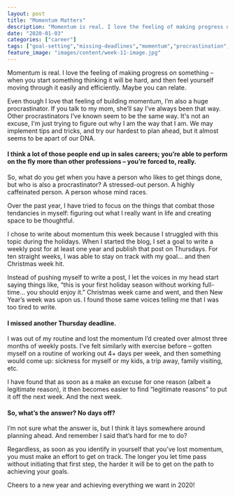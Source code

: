 ```yaml
---
layout: post
title: "Momentum Matters"
description: "Momentum is real. I love the feeling of making progress on something – when you start something thinking it will be hard, and then feel yourself moving through it easily and efficiently. Maybe you can relate. Even though I love"
date: "2020-01-03"
categories: ["career"]
tags: ["goal-setting","missing-deadlines","momentum","procrastination","sales-career","sales-rep"]
feature_image: "images/content/week-11-image.jpg"
---
```


Momentum is real. I love the feeling of making progress on something – when you start something thinking it will be hard, and then feel yourself moving through it easily and efficiently. Maybe you can relate.

Even though I love that feeling of building momentum, I’m also a huge procrastinator. If you talk to my mom, she’ll say I’ve always been that way. Other procrastinators I’ve known seem to be the same way. It's not an excuse, I'm just trying to figure out why I am the way that I am. We may implement tips and tricks, and try our hardest to plan ahead, but it almost seems to be apart of our DNA.

#### I think a lot of those people end up in sales careers; you’re able to perform on the fly more than other professions – you’re forced to, really.

So, what do you get when you have a person who likes to get things done, but who is also a procrastinator? A stressed-out person. A highly caffeinated person. A person whose mind races.

Over the past year, I have tried to focus on the things that combat those tendancies in myself: figuring out what I really want in life and creating space to be thoughtful.

I chose to write about momentum this week because I struggled with this topic during the holidays. When I started the blog, I set a goal to write a weekly post for at least one year and publish that post on Thursdays. For ten straight weeks, I was able to stay on track with my goal… and then Christmas week hit.

Instead of pushing myself to write a post, I let the voices in my head start saying things like, “this is your first holiday season without working full-time… you should enjoy it.” Christmas week came and went, and then New Year’s week was upon us. I found those same voices telling me that I was too tired to write.

#### I missed another Thursday deadline.

I was out of my routine and lost the momentum I’d created over almost three months of weekly posts. I’ve felt similarly with exercise before – gotten myself on a routine of working out 4+ days per week, and then something would come up: sickness for myself or my kids, a trip away, family visiting, etc.

I have found that as soon as a make an excuse for one reason (albeit a legitimate reason), it then becomes easier to find “legitimate reasons” to put it off the next week. And the next week.

#### So, what’s the answer? No days off?

I’m not sure what the answer is, but I think it lays somewhere around planning ahead. And remember I said that’s hard for me to do?

Regardless, as soon as you identify in yourself that you’ve lost momentum, you must make an effort to get on track. The longer you let time pass without initiating that first step, the harder it will be to get on the path to achieving your goals.

Cheers to a new year and achieving everything we want in 2020!
